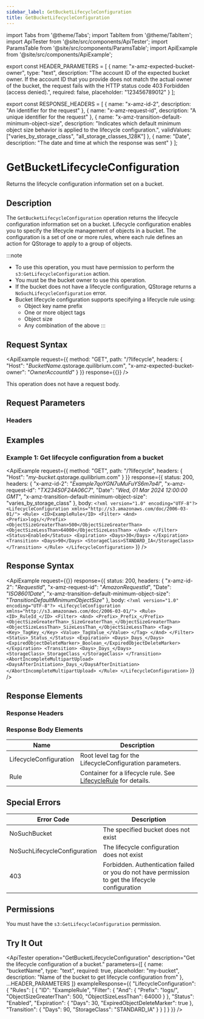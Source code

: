 ```yaml
---
sidebar_label: GetBucketLifecycleConfiguration
title: GetBucketLifecycleConfiguration
---
```


import Tabs from '@theme/Tabs';
import TabItem from '@theme/TabItem';
import ApiTester from '@site/src/components/ApiTester';
import ParamsTable from '@site/src/components/ParamsTable';
import ApiExample from '@site/src/components/ApiExample';

export const HEADER_PARAMETERS = [
  {
    name: "x-amz-expected-bucket-owner",
    type: "text",
    description: "The account ID of the expected bucket owner. If the account ID that you provide does not match the actual owner of the bucket, the request fails with the HTTP status code 403 Forbidden (access denied).",
    required: false,
    placeholder: "123456789012"
  }
];

export const RESPONSE_HEADERS = [
  {
    name: "x-amz-id-2",
    description: "An identifier for the request"
  },
  {
    name: "x-amz-request-id",
    description: "A unique identifier for the request"
  },
  {
    name: "x-amz-transition-default-minimum-object-size",
    description: "Indicates which default minimum object size behavior is applied to the lifecycle configuration.",
    validValues: ["varies_by_storage_class", "all_storage_classes_128K"]
  },
  {
    name: "Date",
    description: "The date and time at which the response was sent"
  }
];

# GetBucketLifecycleConfiguration

Returns the lifecycle configuration information set on a bucket.

## Description

The `GetBucketLifecycleConfiguration` operation returns the lifecycle configuration information set on a bucket. Lifecycle configuration enables you to specify the lifecycle management of objects in a bucket. The configuration is a set of one or more rules, where each rule defines an action for QStorage to apply to a group of objects.

:::note
- To use this operation, you must have permission to perform the `s3:GetLifecycleConfiguration` action.
- You must be the bucket owner to use this operation.
- If the bucket does not have a lifecycle configuration, QStorage returns a `NoSuchLifecycleConfiguration` error.
- Bucket lifecycle configuration supports specifying a lifecycle rule using:
  - Object key name prefix
  - One or more object tags
  - Object size
  - Any combination of the above
:::

## Request Syntax

<ApiExample
  request={{
    method: "GET",
    path: "/?lifecycle",
    headers: {
      "Host": "_BucketName_.qstorage.quilibrium.com",
      "x-amz-expected-bucket-owner": "_OwnerAccountId_"
    }
  }}
  response={{}}
/>

This operation does not have a request body.

## Request Parameters

### Headers

<ParamsTable parameters={HEADER_PARAMETERS} />

## Examples

### Example 1: Get lifecycle configuration from a bucket

<ApiExample
  request={{
    method: "GET",
    path: "/?lifecycle",
    headers: {
      "Host": "_my-bucket_.qstorage.quilibrium.com"
    }
  }}
  response={{
    status: 200,
    headers: {
      "x-amz-id-2": "_Example7qoYGN7uMuFuYS6m7a4l_",
      "x-amz-request-id": "_TX234S0F24A06C7_",
      "Date": "_Wed, 01 Mar 2024 12:00:00 GMT_",
      "x-amz-transition-default-minimum-object-size": "varies_by_storage_class"
    },
    body: `<?xml version="1.0" encoding="UTF-8"?>
<LifecycleConfiguration xmlns="http://s3.amazonaws.com/doc/2006-03-01/">
   <Rule>
      <ID>ExampleRule</ID>
      <Filter>
         <And>
            <Prefix>logs/</Prefix>
            <ObjectSizeGreaterThan>500</ObjectSizeGreaterThan>
            <ObjectSizeLessThan>64000</ObjectSizeLessThan>
         </And>
      </Filter>
      <Status>Enabled</Status>
      <Expiration>
         <Days>30</Days>
      </Expiration>
      <Transition>
         <Days>90</Days>
         <StorageClass>STANDARD_IA</StorageClass>
      </Transition>
   </Rule>
</LifecycleConfiguration>`
  }}
/>

## Response Syntax

<ApiExample
  request={{}}
  response={{
    status: 200,
    headers: {
      "x-amz-id-2": "_RequestId_",
      "x-amz-request-id": "_AmazonRequestId_",
      "Date": "_ISO8601Date_",
      "x-amz-transition-default-minimum-object-size": "_TransitionDefaultMinimumObjectSize_"
    },
    body: `<?xml version="1.0" encoding="UTF-8"?>
<LifecycleConfiguration xmlns="http://s3.amazonaws.com/doc/2006-03-01/">
   <Rule>
      <ID>_RuleId_</ID>
      <Filter>
         <And>
            <Prefix>_Prefix_</Prefix>
            <ObjectSizeGreaterThan>_SizeGreaterThan_</ObjectSizeGreaterThan>
            <ObjectSizeLessThan>_SizeLessThan_</ObjectSizeLessThan>
            <Tag>
               <Key>_TagKey_</Key>
               <Value>_TagValue_</Value>
            </Tag>
         </And>
      </Filter>
      <Status>_Status_</Status>
      <Expiration>
         <Days>_Days_</Days>
         <ExpiredObjectDeleteMarker>_Boolean_</ExpiredObjectDeleteMarker>
      </Expiration>
      <Transition>
         <Days>_Days_</Days>
         <StorageClass>_StorageClass_</StorageClass>
      </Transition>
      <AbortIncompleteMultipartUpload>
         <DaysAfterInitiation>_Days_</DaysAfterInitiation>
      </AbortIncompleteMultipartUpload>
   </Rule>
</LifecycleConfiguration>`
  }}
/>

## Response Elements

### Response Headers

<ParamsTable responseElements={RESPONSE_HEADERS} type="response" />

### Response Body Elements

| Name | Description |
|------|-------------|
| LifecycleConfiguration | Root level tag for the LifecycleConfiguration parameters. |
| Rule | Container for a lifecycle rule. See [LifecycleRule](/docs/api/03-q-storage/02-api-reference/09-data-types/lifecycle-rule.md) for details. |

## Special Errors

| Error Code | Description |
|------------|-------------|
| NoSuchBucket | The specified bucket does not exist |
| NoSuchLifecycleConfiguration | The lifecycle configuration does not exist |
| 403 | Forbidden. Authentication failed or you do not have permission to get the lifecycle configuration |

## Permissions

You must have the `s3:GetLifecycleConfiguration` permission.

## Try It Out

<ApiTester
  operation="GetBucketLifecycleConfiguration"
  description="Get the lifecycle configuration of a bucket."
  parameters={[
    {
      name: "bucketName",
      type: "text",
      required: true,
      placeholder: "my-bucket",
      description: "Name of the bucket to get lifecycle configuration from"
    },
    ...HEADER_PARAMETERS
  ]}
  exampleResponse={{
    "LifecycleConfiguration": {
      "Rules": [
        {
          "ID": "ExampleRule",
          "Filter": {
            "And": {
              "Prefix": "logs/",
              "ObjectSizeGreaterThan": 500,
              "ObjectSizeLessThan": 64000
            }
          },
          "Status": "Enabled",
          "Expiration": {
            "Days": 30,
            "ExpiredObjectDeleteMarker": true
          },
          "Transition": {
            "Days": 90,
            "StorageClass": "STANDARD_IA"
          }
        }
      ]
    }
  }}
/> 